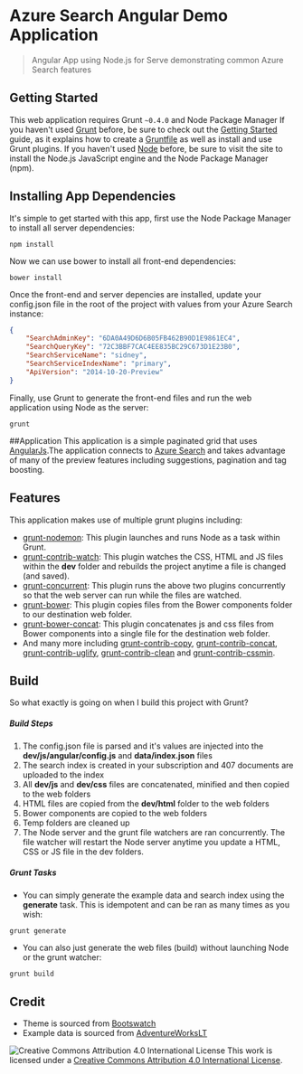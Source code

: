 # Azure Search Angular Demo Application
> Angular App using Node.js for Serve demonstrating common Azure Search features

## Getting Started
This web application requires Grunt `~0.4.0` and Node Package Manager
If you haven't used [Grunt](http://gruntjs.com/) before, be sure to check out the [Getting Started](http://gruntjs.com/getting-started) guide, as it explains how to create a [Gruntfile](http://gruntjs.com/sample-gruntfile) as well as install and use Grunt plugins.
If you haven't used [Node](http://nodejs.org/) before, be sure to visit the site to install the Node.js JavaScript engine and the Node Package Manager (npm).

## Installing App Dependencies
It's simple to get started with this app, first use the Node Package Manager to install all server dependencies:
```shell
npm install
```
Now we can use bower to install all front-end dependencies:
```shell
bower install
```
Once the front-end and server depencies are installed, update your config.json file in the root of the project with values from your Azure Search instance:
```json
{
    "SearchAdminKey": "6DA0A49D6D6B05FB462B90D1E9861EC4",
    "SearchQueryKey": "72C3BBF7CAC4EE835BC29C673D1E23B0",
    "SearchServiceName": "sidney",
    "SearchServiceIndexName": "primary",
    "ApiVersion": "2014-10-20-Preview"
}
```
Finally, use Grunt to generate the front-end files and run the web application using Node as the server:
```shell
grunt
```

##Application
This application is a simple paginated grid that uses [AngularJs](https://angularjs.org/).The application connects to [Azure Search](http://azure.microsoft.com/en-us/documentation/services/search/) and takes advantage of many of the preview features including suggestions, pagination and tag boosting.

## Features
This application makes use of multiple grunt plugins including:
- [grunt-nodemon](https://github.com/ChrisWren/grunt-nodemon): This plugin launches and runs Node as a task within Grunt.
- [grunt-contrib-watch](https://github.com/gruntjs/grunt-contrib-watch): This plugin watches the CSS, HTML and JS files within the **dev** folder and rebuilds the project anytime a file is changed (and saved).
- [grunt-concurrent](https://github.com/sindresorhus/grunt-concurrent): This plugin runs the above two plugins concurrently so that the web server can run while the files are watched.
- [grunt-bower](https://github.com/curist/grunt-bower): This plugin copies files from the Bower components folder to our destination web folder.
- [grunt-bower-concat](https://github.com/sapegin/grunt-bower-concat): This plugin concatenates js and css files from Bower components into a single file for the destination web folder.
- And many more including [grunt-contrib-copy](https://github.com/gruntjs/grunt-contrib-copy), [grunt-contrib-concat](https://github.com/gruntjs/grunt-contrib-concat), [grunt-contrib-uglify](https://github.com/gruntjs/grunt-contrib-uglify), [grunt-contrib-clean](https://github.com/gruntjs/grunt-contrib-clean) and [grunt-contrib-cssmin](https://github.com/gruntjs/grunt-contrib-cssmin).

## Build
So what exactly is going on when I build this project with Grunt?

##### Build Steps
1. The config.json file is parsed and it's values are injected into the **dev/js/angular/config.js** and **data/index.json** files
2. The search index is created in your subscription and 407 documents are uploaded to the index
3. All **dev/js** and **dev/css** files are concatenated, minified and then copied to the web folders
4. HTML files are copied from the **dev/html** folder to the web folders
5. Bower components are copied to the web folders
6. Temp folders are cleaned up
7. The Node server and the grunt file watchers are ran concurrently.  The file watcher will restart the Node server anytime you update a HTML, CSS or JS file in the dev folders.

##### Grunt Tasks
- You can simply generate the example data and search index using the **generate** task.  This is idempotent and can be ran as many times as you wish:
```shell
grunt generate
```
- You can also just generate the web files (build) without launching Node or the grunt watcher:
```shell
grunt build
```

## Credit
- Theme is sourced from [Bootswatch](http://bootswatch.com/)
- Example data is sourced from [AdventureWorksLT](http://msftdbprodsamples.codeplex.com/wikipage?title=AWLTDocs)

![Creative Commons Attribution 4.0 International License](https://i.creativecommons.org/l/by/4.0/88x31.png)
This work is licensed under a [Creative Commons Attribution 4.0 International License](http://creativecommons.org/licenses/by/4.0/).
